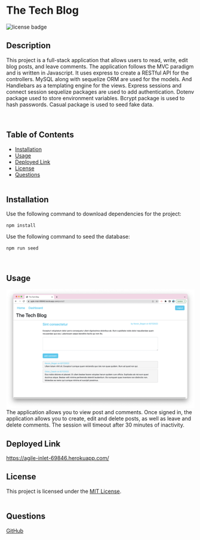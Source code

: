 # The Tech Blog

![license badge](https://img.shields.io/badge/license-MIT-blue)

## Description

This project is a full-stack application that allows users to read, write, edit blog posts, and leave comments. The application follows the MVC paradigm and is written in Javascript. It uses express to create a RESTful API for the controllers. MySQL along with sequelize ORM are used for the models. And Handlebars as a templating engine for the views. Express sessions and connect session sequelize packages are used to add authentication. Dotenv package used to store environment variables. Bcrypt package is used to hash passwords. Casual package is used to seed fake data.

  <br>

## Table of Contents

- [Installation](#installation)
- [Usage](#usage)
- [Deployed Link](#deployed-link)
- [License](#license)
- [Questions](#questions)  
  <br>

## Installation

Use the following command to download dependencies for the project:

```
npm install
```

Use the following command to seed the database:

```
npm run seed
```

  <br>

## Usage

![screenshot](./public/images/screenshot.png)
</br>
The application allows you to view post and comments. Once signed in, the application allows you to create, edit and delete posts, as well as leave and delete comments. The session will timeout after 30 minutes of inactivity.
<br>

## Deployed Link

https://agile-inlet-69846.herokuapp.com/
</br>

## License

This project is licensed under the [MIT License](https://choosealicense.com/licenses/mit/).  
 </br>

## Questions

[GitHub](https://github.com/dneflas)
